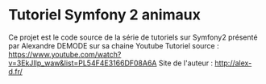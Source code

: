 Tutoriel Symfony 2 animaux
==========================
Ce projet est le code source de la série de tutoriels sur Symfony2 présenté par Alexandre DEMODE sur sa chaine Youtube
Tutoriel source : https://www.youtube.com/watch?v=3EkJIlp_waw&list=PL54F4E3166DF08A6A
Site de l'auteur : http://alex-d.fr/
